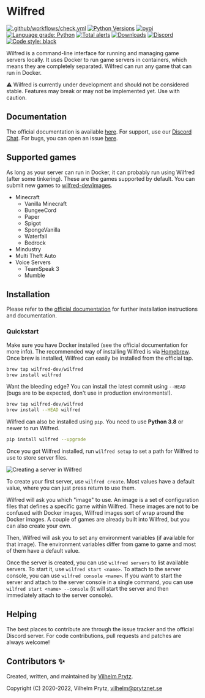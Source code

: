# Wilfred

[![.github/workflows/check.yml](https://github.com/wilfred-dev/wilfred/actions/workflows/check.yml/badge.svg)](https://github.com/wilfred-dev/wilfred/actions/workflows/check.yml)
[![Python Versions](https://img.shields.io/pypi/pyversions/wilfred)](https://pypi.org/project/wilfred)
[![pypi](https://img.shields.io/pypi/v/wilfred)](https://pypi.org/project/wilfred)
[![Language grade: Python](https://img.shields.io/lgtm/grade/python/g/wilfred-dev/wilfred.svg?logo=lgtm&logoWidth=18)](https://lgtm.com/projects/g/wilfred-dev/wilfred/context:python)
[![Total alerts](https://img.shields.io/lgtm/alerts/g/wilfred-dev/wilfred.svg?logo=lgtm&logoWidth=18)](https://lgtm.com/projects/g/wilfred-dev/wilfred/alerts/)
[![Downloads](https://pepy.tech/badge/wilfred)](https://pepy.tech/project/wilfred)
[![Discord](https://img.shields.io/discord/666366973072113698?label=&logo=discord&logoColor=ffffff&color=7389D8&labelColor=6A7EC2)](https://wilfredproject.org/discord)
[![Code style: black](https://img.shields.io/badge/code%20style-black-000000.svg)](https://github.com/psf/black)

Wilfred is a command-line interface for running and managing game servers locally. It uses Docker to run game servers in containers, which means they are completely separated. Wilfred can run any game that can run in Docker.

⚠️ Wilfred is currently under development and should not be considered stable. Features may break or may not be implemented yet. Use with caution.

## Documentation

The official documentation is available [here](https://docs.wilfredproject.org/en/latest/). For support, use our [Discord Chat](https://wilfredproject.org/discord). For bugs, you can open an issue [here](https://github.com/wilfred-dev/wilfred/issues).

## Supported games

As long as your server can run in Docker, it can probably run using Wilfred (after some tinkering). These are the games supported by default. You can submit new games to [wilfred-dev/images](https://github.com/wilfred-dev/images).

- Minecraft
  - Vanilla Minecraft
  - BungeeCord
  - Paper
  - Spigot
  - SpongeVanilla
  - Waterfall
  - Bedrock
- Mindustry
- Multi Theft Auto
- Voice Servers
  - TeamSpeak 3
  - Mumble

## Installation

Please refer to the [official documentation](https://docs.wilfredproject.org/en/latest/#installation) for further installation instructions and documentation.

### Quickstart

Make sure you have Docker installed (see the official documentation for more info). The recommended way of installing Wilfred is via [Homebrew](https://brew.sh). Once brew is installed, Wilfred can easily be installed from the official tap.

```bash
brew tap wilfred-dev/wilfred
brew install wilfred
```

Want the bleeding edge? You can install the latest commit using `--HEAD` (bugs are to be expected, don't use in production environments!).

```bash
brew tap wilfred-dev/wilfred
brew install --HEAD wilfred
```

Wilfred can also be installed using `pip`. You need to use **Python 3.8** or newer to run Wilfred.

```bash
pip install wilfred --upgrade
```

Once you got Wilfred installed, run `wilfred setup` to set a path for Wilfred to use to store server files.

![Creating a server in Wilfred](https://raw.githubusercontent.com/wilfred-dev/wilfred/master/docs/quickstart.gif)

To create your first server, use `wilfred create`. Most values have a default value, where you can just press return to use them.

Wilfred will ask you which "image" to use. An image is a set of configuration files that defines a specific game within Wilfred. These images are not to be confused with Docker images, Wilfred images sort of wrap around the Docker images. A couple of games are already built into Wilfred, but you can also create your own.

Then, Wilfred will ask you to set any environment variables (if available for that image). The environment variables differ from game to game and most of them have a default value.

Once the server is created, you can use `wilfred servers` to list available servers. To start it, use `wilfred start <name>`. To attach to the server console, you can use `wilfred console <name>`. If you want to start the server and attach to the server console in a single command, you can use `wilfred start <name> --console` (it will start the server and then immediately attach to the server console).

## Helping

The best places to contribute are through the issue tracker and the official Discord server. For code contributions, pull requests and patches are always welcome!

## Contributors ✨

Created, written, and maintained by [Vilhelm Prytz](https://github.com/vilhelmprytz).

Copyright (C) 2020-2022, Vilhelm Prytz, <vilhelm@prytznet.se>
